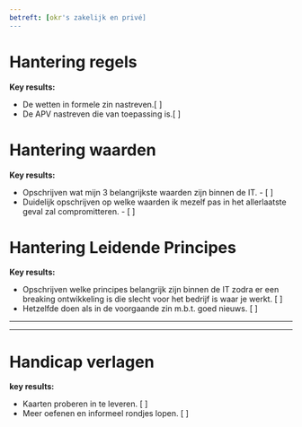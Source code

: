 ```yaml
---
betreft: [okr's zakelijk en privé]
---
```


# Hantering regels

**Key results:**

- De wetten in formele zin nastreven.[ ]
- De  APV nastreven die van toepassing is.[ ] 



# Hantering waarden


**Key results:**
- Opschrijven wat mijn 3 belangrijkste waarden zijn binnen de IT. - [ ]
- Duidelijk opschrijven op welke waarden ik mezelf pas in het allerlaatste geval zal compromitteren. - [ ]  



# Hantering Leidende Principes


**Key results:**

- Opschrijven welke principes belangrijk zijn binnen de IT zodra er een breaking ontwikkeling is die slecht voor het bedrijf is waar je werkt. [ ]
- Hetzelfde doen als in de voorgaande zin m.b.t. goed nieuws. [ ] 



****
---
# Handicap verlagen 


**key results:**  
- Kaarten proberen in te leveren.  [ ]
- Meer oefenen en informeel rondjes lopen. [ ]



